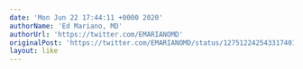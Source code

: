 ```yaml
---
date: 'Mon Jun 22 17:44:11 +0000 2020'
authorName: 'Ed Mariano, MD'
authorUrl: 'https://twitter.com/EMARIANOMD'
originalPost: 'https://twitter.com/EMARIANOMD/status/1275122425433174017'
layout: like
---
```

